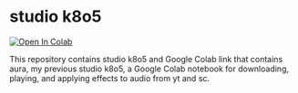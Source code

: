 # studio k8o5

[![Open In Colab](https://colab.research.google.com/assets/colab-badge.svg)](https://colab.research.google.com/github/k8o5/studio/blob/main/studio.ipynb)

This repository contains studio k8o5 and Google Colab link that contains aura, my previous studio k8o5, a Google Colab notebook for downloading, playing, and applying effects to audio from yt and sc.
